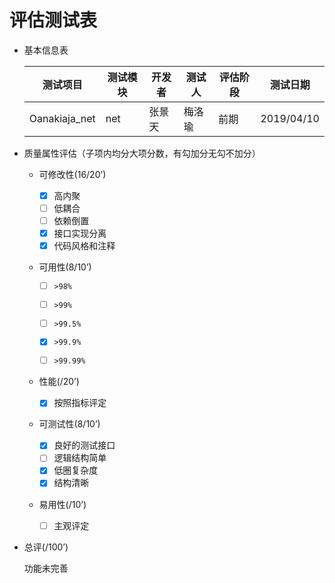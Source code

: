 # 评估测试表

* 基本信息表

  | 测试项目        | 测试模块      | 开发者    | 测试人 | 评估阶段 | 测试日期   |
  | --------------- | ------------- | --------- | ------ | -------- | ---------- |
  | Oanakiaja_net | net | 张景天 | 梅洛瑜 | 前期  | 2019/04/10 |

  

* 质量属性评估（子项内均分大项分数，有勾加分无勾不加分）

  *   可修改性(16/20’)

      *   [x] 高内聚
      *   [ ] 低耦合
      *   [ ] 依赖倒置
      *   [x] 接口实现分离
      *   [x] 代码风格和注释

  *   可用性(8/10’)

      *   [ ] ```>98%```

      *   [ ] ```>99%```

      *   [ ] ```>99.5%```

      *   [x] ```>99.9%```
      *   [ ] ```>99.99%```

  *   性能(/20’)

      *   [x] 按照指标评定

  *   可测试性(8/10’)

      *   [x] 良好的测试接口
      *   [ ] 逻辑结构简单
      *   [x] 低圈复杂度
      *   [x] 结构清晰

  *   易用性(/10’)

      *   [ ] 主观评定

* 总评(/100’)

  功能未完善